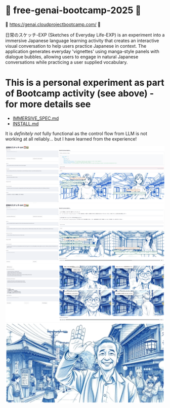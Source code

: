 # :cherry_blossom: free-genai-bootcamp-2025 :cherry_blossom:

:white_flower: https://genai.cloudprojectbootcamp.com/ :white_flower:

日常のスケッチ-EXP (Sketches of Everyday Life-EXP) is an experiment into a immersive Japanese language learning activity that creates an interactive visual conversation to help users practice Japanese in context. The application generates everyday 'vignettes' using manga-style panels with dialogue bubbles, allowing users to engage in natural Japanese conversations while practicing a user supplied vocabulary.

# This is a personal experiment as part of Bootcamp activity (see above) - for more details see
- [IMMERSIVE_SPEC.md](IMMERSIVE_SPEC.md)
- [INSTALL.md](INSTALL.md)

It is *definitely not* fully functional as the control flow from LLM is not working at all reliably... but I have learned from the experience!

![example with dialogue 1](screenshots/imm-05.PNG)
![example with dialogue 2](screenshots/imm-04.PNG)
![consistency in image example](screenshots/imm-02.PNG)
![style example](screenshots/imm-01.PNG)